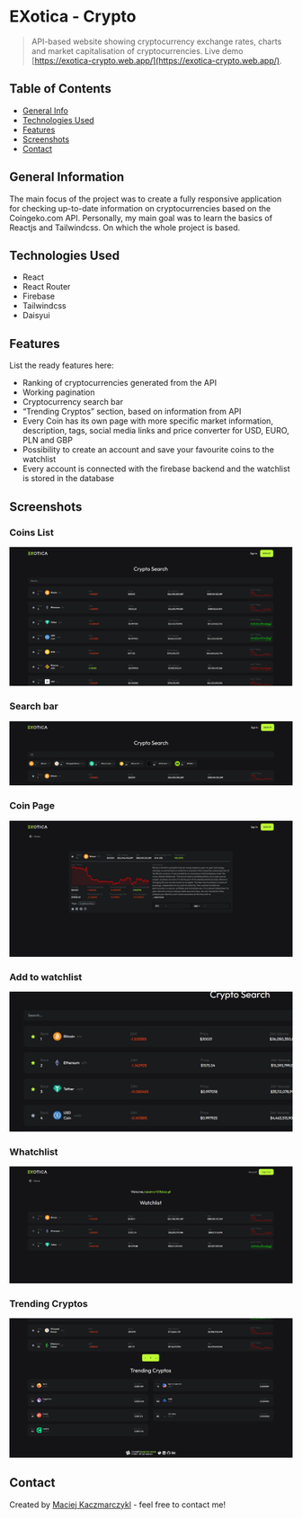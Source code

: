 # EXotica - Crypto
> API-based website showing cryptocurrency exchange rates, charts and market capitalisation of cryptocurrencies.
> Live demo [https://exotica-crypto.web.app/](https://exotica-crypto.web.app/).

## Table of Contents
* [General Info](#general-information)
* [Technologies Used](#technologies-used)
* [Features](#features)
* [Screenshots](#screenshots)
* [Contact](#contact)



## General Information
The main focus of the project was to create a fully responsive application for checking up-to-date information on cryptocurrencies based on the Coingeko.com API. Personally, my main goal was to learn the basics of Reactjs and Tailwindcss. On which the whole project is based.


## Technologies Used
- React
- React Router
- Firebase
- Tailwindcss
- Daisyui


## Features
List the ready features here:
- Ranking of cryptocurrencies generated from the API
- Working pagination
- Cryptocurrency search bar 
- “Trending Cryptos” section, based on information from API
- Every Coin has its own page with more specific market information, description, tags, social media links and price converter for USD, EURO, PLN and GBP
- Possibility to create an account and save your favourite coins to the watchlist
- Every account is connected with the firebase backend and the watchlist is stored in the database


## Screenshots

### Coins List
![Example screenshot](./screenshots/screenshot1.JPG)
### Search bar
![Example screenshot](./screenshots/screenshot2.JPG)
### Coin Page
![Example screenshot](./screenshots/screenshot3.JPG)
### Add to watchlist
![Example screenshot](./screenshots/screenshot4.JPG)
### Whatchlist
![Example screenshot](./screenshots/screenshot5.JPG)
### Trending Cryptos
![Example screenshot](./screenshots/screenshot6.JPG)



## Contact
Created by [Maciej Kaczmarczykl](https://www.linkedin.com/in/maciejkaczmarczyk01/) - feel free to contact me!
